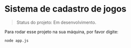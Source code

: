 <h1> Sistema de cadastro de jogos </h1>

> Status do projeto: Em desenvolvimento.

Para rodar esse projeto na sua máquina, por favor digite: 

```
node app.js
```
